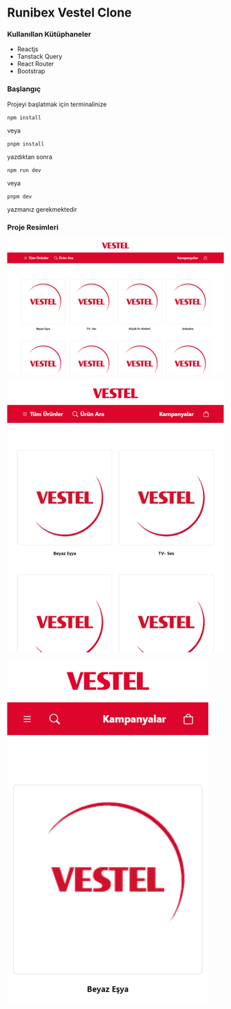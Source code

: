 # Runibex Vestel Clone

### Kullanıllan Kütüphaneler
- Reactjs
- Tanstack Query
- React Router
- Bootstrap

### Başlangıç
Projeyi başlatmak için terminalinize
```
npm install
```
veya
```
pnpm install
```
yazdıktan sonra
```
npm run dev
```
veya

```
pnpm dev
```
yazmanız gerekmektedir 

### Proje Resimleri
![alt text](https://github.com/whoiskmg/RunibexVestel/blob/main/assets/images/Polypane_wQvmV6xedA.png?raw=true)

![alt text](https://github.com/whoiskmg/RunibexVestel/blob/main/assets/images/Polypane_Ara6icVLW7.png?raw=true)

![alt text](https://github.com/whoiskmg/RunibexVestel/blob/main/assets/images/Polypane_CbWFBTaHoc.png?raw=true)

